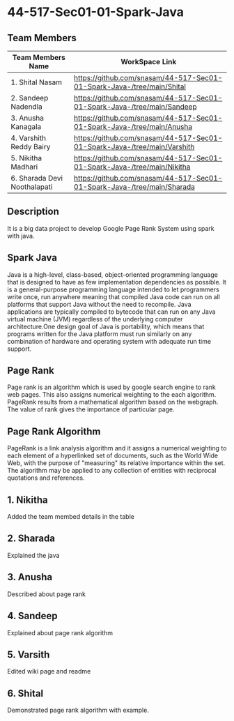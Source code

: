 # 44-517-Sec01-01-Spark-Java
## Team Members
|      Team Members Name      | WorkSpace Link                                                      |       
|-----------------------------|---------------------------------------------------------------------|
|1. Shital Nasam              |https://github.com/snasam/44-517-Sec01-01-Spark-Java-/tree/main/Shital
|2. Sandeep Nadendla          |https://github.com/snasam/44-517-Sec01-01-Spark-Java-/tree/main/Sandeep|
|3. Anusha Kanagala           |https://github.com/snasam/44-517-Sec01-01-Spark-Java-/tree/main/Anusha|
|4. Varshith Reddy Bairy      |https://github.com/snasam/44-517-Sec01-01-Spark-Java-/tree/main/Varshith|
|5. Nikitha Madhari           |https://github.com/snasam/44-517-Sec01-01-Spark-Java-/tree/main/Nikitha|
|6. Sharada Devi Noothalapati |https://github.com/snasam/44-517-Sec01-01-Spark-Java-/tree/main/Sharada|

## Description

It is a big data project to develop Google Page Rank System using spark with java.

## Spark Java

Java is a high-level, class-based, object-oriented programming language that is designed to have as few implementation dependencies as possible. It is a general-purpose programming language intended to let programmers write once, run anywhere meaning that compiled Java code can run on all platforms that support Java without the need to recompile. Java applications are typically compiled to bytecode that can run on any Java virtual machine (JVM) regardless of the underlying computer architecture.One design goal of Java is portability, which means that programs written for the Java platform must run similarly on any combination of hardware and operating system with adequate run time support.
## Page Rank
Page rank is an algorithm which is used by google search engine to rank web pages. 
This also assigns numerical weighting to the each algorithm.
PageRank results from a mathematical algorithm based on the webgraph.
The value of rank gives the importance of particular page.
## Page Rank Algorithm

PageRank is a link analysis algorithm and it assigns a numerical weighting to each element of a hyperlinked set of documents, such as the World Wide Web, with the purpose of "measuring" its relative importance within the set. The algorithm may be applied to any collection of entities with reciprocal quotations and references. 

## 1. Nikitha
Added the team membed details in the table
## 2. Sharada
Explained the java
## 3. Anusha 
Described about page rank
## 4. Sandeep
Explained about page rank algorithm
## 5. Varsith
Edited wiki page and readme
## 6. Shital
Demonstrated page rank algorithm with example.
